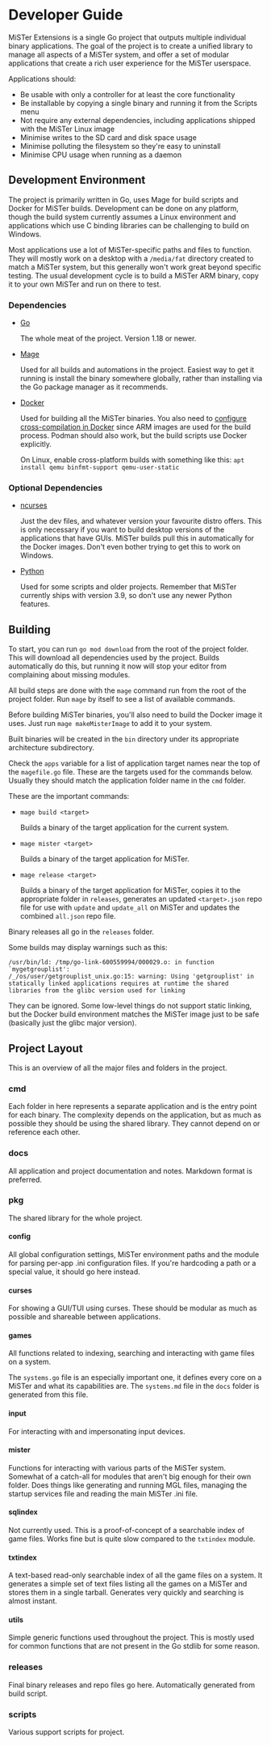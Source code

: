# Developer Guide

MiSTer Extensions is a single Go project that outputs multiple individual binary applications. The goal of the project is to create a unified library to manage all aspects of a MiSTer system, and offer a set of modular applications that create a rich user experience for the MiSTer userspace.

Applications should:
- Be usable with only a controller for at least the core functionality
- Be installable by copying a single binary and running it from the Scripts menu
- Not require any external dependencies, including applications shipped with the MiSTer Linux image
- Minimise writes to the SD card and disk space usage
- Minimise polluting the filesystem so they're easy to uninstall
- Minimise CPU usage when running as a daemon

## Development Environment

The project is primarily written in Go, uses Mage for build scripts and Docker for MiSTer builds. Development can be done on any platform, though the build system currently assumes a Linux environment and applications which use C binding libraries can be challenging to build on Windows.

Most applications use a lot of MiSTer-specific paths and files to function. They will mostly work on a desktop with a `/media/fat` directory created to match a MiSTer system, but this generally won't work great beyond specific testing. The usual development cycle is to build a MiSTer ARM binary, copy it to your own MiSTer and run on there to test.

### Dependencies

- [Go](https://go.dev/)
  
  The whole meat of the project. Version 1.18 or newer.

- [Mage](https://magefile.org/)

  Used for all builds and automations in the project. Easiest way to get it running is install the binary somewhere globally, rather than installing via the Go package manager as it recommends.

- [Docker](https://www.docker.com/)

  Used for building all the MiSTer binaries. You also need to [configure cross-compilation in Docker](https://docs.docker.com/build/building/multi-platform/#building-multi-platform-images) since ARM images are used for the build process. Podman should also work, but the build scripts use Docker explicitly.
  
  On Linux, enable cross-platform builds with something like this: `apt install qemu binfmt-support qemu-user-static`

### Optional Dependencies

- [ncurses](https://tldp.org/HOWTO/NCURSES-Programming-HOWTO/)

  Just the dev files, and whatever version your favourite distro offers. This is only necessary if you want to build desktop versions of the applications that have GUIs. MiSTer builds pull this in automatically for the Docker images. Don't even bother trying to get this to work on Windows.

- [Python](https://www.python.org/)

  Used for some scripts and older projects. Remember that MiSTer currently ships with version 3.9, so don't use any newer Python features.

## Building

To start, you can run `go mod download` from the root of the project folder. This will download all dependencies used by the project. Builds automatically do this, but running it now will stop your editor from complaining about missing modules.

All build steps are done with the `mage` command run from the root of the project folder. Run `mage` by itself to see a list of available commands.

Before building MiSTer binaries, you'll also need to build the Docker image it uses. Just run `mage makeMisterImage` to add it to your system.

Built binaries will be created in the `bin` directory under its appropriate architecture subdirectory.

Check the `apps` variable for a list of application target names near the top of the `magefile.go` file. These are the targets used for the commands below. Usually they should match the application folder name in the `cmd` folder.

These are the important commands:

- `mage build <target>`

  Builds a binary of the target application for the current system.

- `mage mister <target>`

  Builds a binary of the target application for MiSTer.

- `mage release <target>`

  Builds a binary of the target application for MiSTer, copies it to the appropriate folder in `releases`, generates an updated `<target>.json` repo file for use with `update` and `update_all` on MiSTer and updates the combined `all.json` repo file.

Binary releases all go in the `releases` folder.

Some builds may display warnings such as this:

```
/usr/bin/ld: /tmp/go-link-600559994/000029.o: in function `mygetgrouplist':
/_/os/user/getgrouplist_unix.go:15: warning: Using 'getgrouplist' in statically linked applications requires at runtime the shared libraries from the glibc version used for linking
```

They can be ignored. Some low-level things do not support static linking, but the Docker build environment matches the MiSTer image just to be safe (basically just the glibc major version).

## Project Layout

This is an overview of all the major files and folders in the project.

### cmd

Each folder in here represents a separate application and is the entry point for each binary. The complexity depends on the application, but as much as possible they should be using the shared library. They cannot depend on or reference each other.

### docs

All application and project documentation and notes. Markdown format is preferred.

### pkg

The shared library for the whole project.

#### config

All global configuration settings, MiSTer environment paths and the module for parsing per-app .ini configuration files. If you're hardcoding a path or a special value, it should go here instead.

#### curses

For showing a GUI/TUI using curses. These should be modular as much as possible and shareable between applications.

#### games

All functions related to indexing, searching and interacting with game files on a system.

The `systems.go` file is an especially important one, it defines every core on a MiSTer and what its capabilities are. The `systems.md` file in the `docs` folder is generated from this file.

#### input

For interacting with and impersonating input devices.

#### mister

Functions for interacting with various parts of the MiSTer system. Somewhat of a catch-all for modules that aren't big enough for their own folder. Does things like generating and running MGL files, managing the startup services file and reading the main MiSTer .ini file.

#### sqlindex

Not currently used. This is a proof-of-concept of a searchable index of game files. Works fine but is quite slow compared to the `txtindex` module.

#### txtindex

A text-based read-only searchable index of all the game files on a system. It generates a simple set of text files listing all the games on a MiSTer and stores them in a single tarball. Generates very quickly and searching is almost instant.

#### utils

Simple generic functions used throughout the project. This is mostly used for common functions that are not present in the Go stdlib for some reason.

### releases

Final binary releases and repo files go here. Automatically generated from build script.

### scripts

Various support scripts for project.
